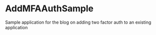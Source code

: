 AddMFAAuthSample
================

Sample application for the blog on adding two factor auth to an existing application
